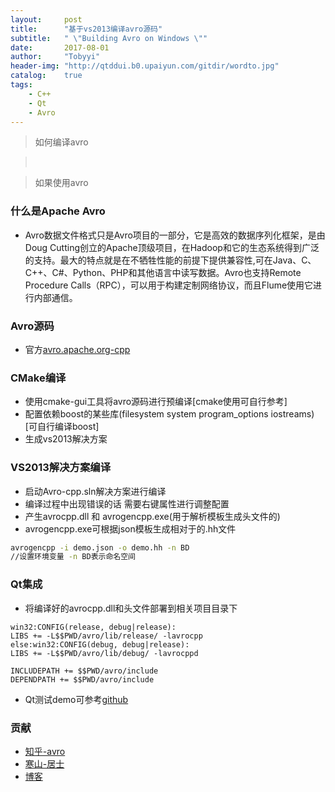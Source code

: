 ```yaml
---
layout:     post
title:      "基于vs2013编译avro源码"
subtitle:   " \"Building Avro on Windows \""
date:       2017-08-01
author:     "Tobyyi"
header-img: "http://qtddui.b0.upaiyun.com/gitdir/wordto.jpg"
catalog:    true
tags:
    - C++
    - Qt
    - Avro
---
```


>  如何编译avro

> <br/>

>  如果使用avro

### 什么是Apache Avro

* Avro数据文件格式只是Avro项目的一部分，它是高效的数据序列化框架，是由Doug Cutting创立的Apache顶级项目，在Hadoop和它的生态系统得到广泛的支持。最大的特点就是在不牺牲性能的前提下提供兼容性,可在Java、C、C++、C#、Python、PHP和其他语言中读写数据。Avro也支持Remote Procedure Calls（RPC），可以用于构建定制网络协议，而且Flume使用它进行内部通信。

###  Avro源码

* 官方[avro.apache.org-cpp](avro.apache.org) 

### CMake编译

* 使用cmake-gui工具将avro源码进行预编译[cmake使用可自行参考]
* 配置依赖boost的某些库(filesystem system program_options iostreams)[可自行编译boost]
* 生成vs2013解决方案


### VS2013解决方案编译 

* 启动Avro-cpp.sln解决方案进行编译
* 编译过程中出现错误的话 需要右键属性进行调整配置
* 产生avrocpp.dll 和 avrogencpp.exe(用于解析模板生成头文件的)
* avrogencpp.exe可根据json模板生成相对于的.hh文件

```bash
avrogencpp -i demo.json -o demo.hh -n BD
//设置环境变量 -n BD表示命名空间
```
	
###  Qt集成

* 将编译好的avrocpp.dll和头文件部署到相关项目目录下

```
win32:CONFIG(release, debug|release): 
LIBS += -L$$PWD/avro/lib/release/ -lavrocpp
else:win32:CONFIG(debug, debug|release): 
LIBS += -L$$PWD/avro/lib/debug/ -lavrocppd

INCLUDEPATH += $$PWD/avro/include
DEPENDPATH += $$PWD/avro/include

```
* Qt测试demo可参考[github](https://github.com/toby20130333)

### 贡献

* [知乎-avro](https://zhuanlan.zhihu.com/p/24803426)
* [寒山-居士](https://github.com/toby20130333)
* [博客](http://www.heilqt.com)